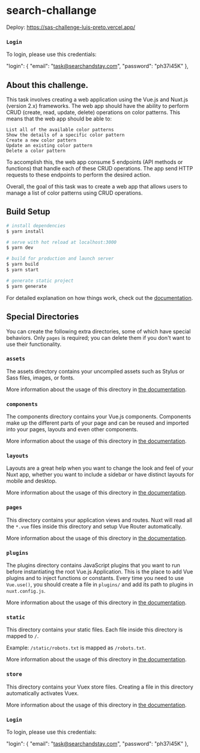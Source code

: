 # search-challange

Deploy: 
https://sas-challenge-luis-preto.vercel.app/

### `Login`

To login, please use this credentials:

"login": {
"email": "task@searchandstay.com",
"password": "ph37i45K"
},

## About this challenge.

This task involves creating a web application using the Vue.js and Nuxt.js (version 2.x) frameworks. The web app should have the ability to perform CRUD (create, read, update, delete) operations on color patterns. This means that the web app should be able to:

    List all of the available color patterns
    Show the details of a specific color pattern
    Create a new color pattern
    Update an existing color pattern
    Delete a color pattern

To accomplish this, the web app consume 5 endpoints (API methods or functions) that handle each of these CRUD operations. The app send HTTP requests to these endpoints to perform the desired action.


Overall, the goal of this task was to create a web app that allows users to manage a list of color patterns using CRUD operations.


## Build Setup

```bash
# install dependencies
$ yarn install

# serve with hot reload at localhost:3000
$ yarn dev

# build for production and launch server
$ yarn build
$ yarn start

# generate static project
$ yarn generate
```

For detailed explanation on how things work, check out the [documentation](https://nuxtjs.org).

## Special Directories

You can create the following extra directories, some of which have special behaviors. Only `pages` is required; you can delete them if you don't want to use their functionality.

### `assets`

The assets directory contains your uncompiled assets such as Stylus or Sass files, images, or fonts.

More information about the usage of this directory in [the documentation](https://nuxtjs.org/docs/2.x/directory-structure/assets).

### `components`

The components directory contains your Vue.js components. Components make up the different parts of your page and can be reused and imported into your pages, layouts and even other components.

More information about the usage of this directory in [the documentation](https://nuxtjs.org/docs/2.x/directory-structure/components).

### `layouts`

Layouts are a great help when you want to change the look and feel of your Nuxt app, whether you want to include a sidebar or have distinct layouts for mobile and desktop.

More information about the usage of this directory in [the documentation](https://nuxtjs.org/docs/2.x/directory-structure/layouts).


### `pages`

This directory contains your application views and routes. Nuxt will read all the `*.vue` files inside this directory and setup Vue Router automatically.

More information about the usage of this directory in [the documentation](https://nuxtjs.org/docs/2.x/get-started/routing).

### `plugins`

The plugins directory contains JavaScript plugins that you want to run before instantiating the root Vue.js Application. This is the place to add Vue plugins and to inject functions or constants. Every time you need to use `Vue.use()`, you should create a file in `plugins/` and add its path to plugins in `nuxt.config.js`.

More information about the usage of this directory in [the documentation](https://nuxtjs.org/docs/2.x/directory-structure/plugins).

### `static`

This directory contains your static files. Each file inside this directory is mapped to `/`.

Example: `/static/robots.txt` is mapped as `/robots.txt`.

More information about the usage of this directory in [the documentation](https://nuxtjs.org/docs/2.x/directory-structure/static).

### `store`

This directory contains your Vuex store files. Creating a file in this directory automatically activates Vuex.

More information about the usage of this directory in [the documentation](https://nuxtjs.org/docs/2.x/directory-structure/store).


### `Login`

To login, please use this credentials:

"login": {
"email": "task@searchandstay.com",
"password": "ph37i45K"
},
